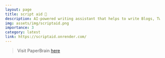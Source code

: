 ```yaml
---
layout: page
title: script aid 🤖
description: AI-powered writing assistant that helps to write Blogs, Tweets, Emails & LinkedIn posts in effortless & efficient way.
img: assets/img/scriptaid.png
importance: 3
category: latest
link: https://scriptaid.onrender.com/
---
```


> Visit PaperBrain [here](https://scriptaid.onrender.com/)